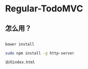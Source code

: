 # Regular-TodoMVC

## 怎么用？

``` bash

bower install

sudo npm install -g http-server 

访问index.html

```
